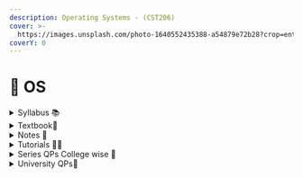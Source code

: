 ```yaml
---
description: Operating Systems - (CST206)
cover: >-
  https://images.unsplash.com/photo-1640552435388-a54879e72b28?crop=entropy&cs=srgb&fm=jpg&ixid=M3wxOTcwMjR8MHwxfHNlYXJjaHw1fHxsaW51eHxlbnwwfHx8fDE3MDY0MjE5OTR8MA&ixlib=rb-4.0.3&q=85
coverY: 0
---
```


# 💽 OS

<details>

<summary>Syllabus 📚</summary>

[OS Syllabus](https://drive.google.com/file/d/1pIrlZk7MkiiiJ9kmjnOer9T72Z11d4e8/view?usp=drive_link) 👈

</details>

<details>

<summary>Textbook📖</summary>

[OS Textbook](https://drive.google.com/file/d/1f_nRYzyWa1FzuC9jNOkWSjoFZQJVa3Ne/view?usp=drive_link) 👈

</details>

<details>

<summary>Notes 📒</summary>

[OS Notes](https://drive.google.com/drive/folders/1wSyiFPZiJW3heu6VVb3cwVT_9bCAtZwF?usp=drive_link) 👈

</details>

<details>

<summary>Tutorials 🧑‍🏫</summary>

[OS Useful Links](https://docs.google.com/document/d/1M-NP2VCiDqgGR7D_Qhn_NV-rINDBvTyWkEAlA35KIMc/edit?usp=drive_link) 👈

</details>

<details>

<summary>Series QPs College wise 📃</summary>

[OS Series QPs](https://drive.google.com/drive/folders/1cq54QGfSIwccXFcdrr3MbwCdRRvKC2XC?usp=drive_link) 👈

</details>

<details>

<summary>University QPs📄</summary>

[OS Previous Year QPs](https://drive.google.com/drive/folders/1ux8CV4FuwO3Lz-NubrrTmvDyS7K1lPgf?usp=drive_link) 👈

</details>
